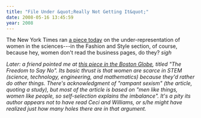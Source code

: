 ```yaml
---
title: "File Under &quot;Really Not Getting It&quot;"
date: 2008-05-16 13:45:59
year: 2008
---
```

The New York Times ran <a href="http://www.nytimes.com/2008/05/15/fashion/15WORK.html">a piece today</a> on the under-representation of women in the sciences---in the Fashion and Style section, of course, because hey, women don't read the business pages, do they? *sigh*

<em>Later: a friend pointed me at <a href="http://www.boston.com/bostonglobe/ideas/articles/2008/05/18/the_freedom_to_say_no">this piece in the Boston Globe</a>, titled "The Freedom to Say No". Its basic thrust is that women are scarce in STEM (science, technology, engineering, and mathematics) because they'd rather do other things. There's acknowledgment of "rampant sexism" (the article, quoting a study), but most of the article is based on "men like things, women like people, so self-selection explains the imbalance". It's a pity its author appears not to have read Ceci and Williams, or s/he might have realized just how many holes there are in that argument.</em>

